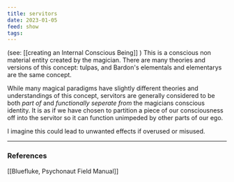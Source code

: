```yaml
---
title: servitors
date: 2023-01-05
feed: show
tags:
---
```

 (see: [[creating an Internal Conscious Being]] ) 
This is a conscious non material entity created by the magician. 
There are many theories and versions of this concept: tulpas, and Bardon's elementals and elementarys are the same concept. 

While many magical paradigms have slightly different theories and understandings of this concept, servitors are generally considered to be both _part of_ and _functionally seperate from_ the magicians conscious identity. It is as if we have chosen to partition a piece of our consciousness off into the servitor so it can function unimpeded by other parts of our ego.

I imagine this could lead to unwanted effects if overused or misused.

___
### References

[[Bluefluke, Psychonaut Field Manual]]